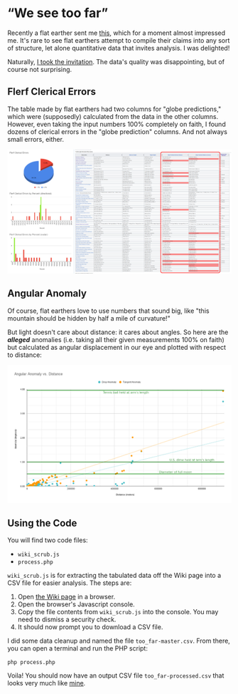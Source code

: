 # “We see too far”
Recently a flat earther sent me [this](https://wiki.24-7flatearth.org/index.php/Observations), which for a moment almost impressed me. It's rare to see flat earthers attempt to compile their claims into any sort of structure, let alone quantitative data that invites analysis. I was delighted!

Naturally, [I took the invitation](https://docs.google.com/spreadsheets/d/1614xUuRNoZr0KGnNY4iYNGYuUyzvkEYw3ZyK6d2Oa9o/edit?usp=sharing). The data's quality was disappointing, but of course not surprising.

## Flerf Clerical Errors

The table made by flat earthers had two columns for "globe predictions," which were (supposedly) calculated from the data in the other columns. However, even taking the input numbers 100% completely on faith, I found dozens of clerical errors in the "globe prediction" columns. And not always small errors, either.

![Flerf Clerical Errors](chart-flerf_error.png)

## Angular Anomaly

Of course, flat earthers love to use numbers that sound big, like "this mountain should be hidden by half a mile of curvature!"

But light doesn't care about distance: it cares about angles. So here are the _**alleged**_ anomalies (i.e. taking all their given measurements 100% on faith) but calculated as angular displacement in our eye and plotted with respect to distance:

![Angular Anomaly](chart-angular_anomaly.png)

## Using the Code

You will find two code files:
- `wiki_scrub.js`
- `process.php`

`wiki_scrub.js` is for extracting the tabulated data off the Wiki page into a CSV file for easier analysis. The steps are:
1. Open [the Wiki page](https://wiki.24-7flatearth.org/index.php/Observations) in a browser.
2. Open the browser's Javascript console.
3. Copy the file contents from `wiki_scrub.js` into the console. You may need to dismiss a security check.
4. It should now prompt you to download a CSV file.

I did some data cleanup and named the file `too_far-master.csv`. From there, you can open a terminal and run the PHP script:
```
php process.php
```
Voila! You should now have an output CSV file `too_far-processed.csv` that looks very much like [mine](https://docs.google.com/spreadsheets/d/1614xUuRNoZr0KGnNY4iYNGYuUyzvkEYw3ZyK6d2Oa9o/edit?usp=sharing).
